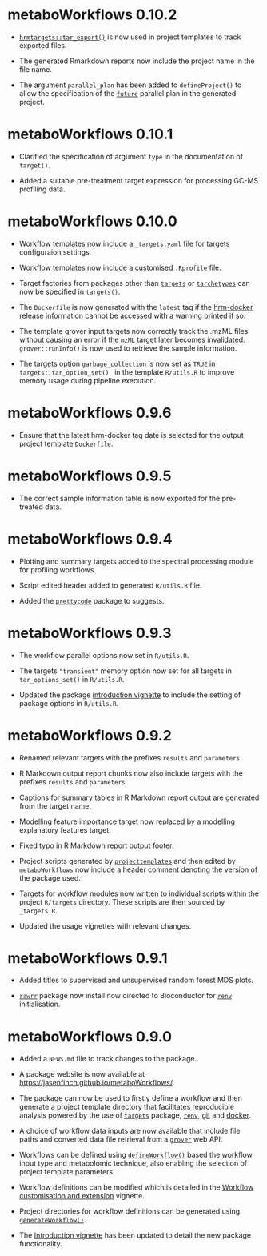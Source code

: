 # metaboWorkflows 0.10.2

* [`hrmtargets::tar_export()`](https://jasenfinch.github.io/hrmtargets/reference/tar_export.html) is now used in project templates to track exported files.

* The generated Rmarkdown reports now include the project name in the file name.

* The argument `parallel_plan` has been added to `defineProject()` to allow the specification of the [`future`](https://future.futureverse.org/) parallel plan in the generated project.

# metaboWorkflows 0.10.1

* Clarified the specification of argument `type` in the documentation of `target()`.

* Added a suitable pre-treatment target expression for processing GC-MS profiling data.

# metaboWorkflows 0.10.0

* Workflow templates now include a `_targets.yaml` file for targets configuraion settings.

* Workflow templates now include a customised `.Rprofile` file.

* Target factories from packages other than [`targets`](https://docs.ropensci.org/targets/) or [`tarchetypes`](https://docs.ropensci.org/tarchetypes/) can now be specified in `targets()`.

* The `Dockerfile` is now generated with the `latest` tag if the [hrm-docker](https://github.com/jasenfinch/hrm-docker) release information cannot be accessed with a warning printed if so.

* The template grover input targets now correctly track the .mzML files without causing an error if the `mzML` target later becomes invalidated. `grover::runInfo()` is now used to retrieve the sample information.

* The targets option `garbage_collection` is now set as `TRUE` in `targets::tar_option_set() ` in the template `R/utils.R` to improve memory usage during pipeline execution.

# metaboWorkflows 0.9.6

* Ensure that the latest hrm-docker tag date is selected for the output project template `Dockerfile`.

# metaboWorkflows 0.9.5

* The correct sample information table is now exported for the pre-treated data.

# metaboWorkflows 0.9.4

* Plotting and summary targets added to the spectral processing module for profiling workflows.

* Script edited header added to generated `R/utils.R` file.

* Added the [`prettycode`](https://github.com/r-lib/prettycode) package to suggests.

# metaboWorkflows 0.9.3

* The workflow parallel options now set in `R/utils.R`.

* The targets `"transient"` memory option now set for all targets in `tar_options_set()` in `R/utils.R`.

* Updated the package [introduction vignette](https://jasenfinch.github.io/metaboWorkflows/articles/metaboWorkflows.html#the-project-directory-1) to include the setting of package options in `R/utils.R`.

# metaboWorkflows 0.9.2

* Renamed relevant targets with the prefixes `results` and `parameters`.

* R Markdown output report chunks now also include targets with the prefixes `results` and `parameters`.

* Captions for summary tables in R Markdown report output are generated from the target name.

* Modelling feature importance target now replaced by a modelling explanatory features target.

* Fixed typo in R Markdown report output footer.

* Project scripts generated by [`projecttemplates`]() and then edited by `metaboWorkflows` now include a header comment denoting the version of the package used.

* Targets for workflow modules now written to individual scripts within the project `R/targets` directory. 
These scripts are then sourced by `_targets.R`.

* Updated the usage vignettes with relevant changes.

# metaboWorkflows 0.9.1

* Added titles to supervised and unsupervised random forest MDS plots.

* [`rawrr`](https://bioconductor.org/packages/release/bioc/html/rawrr.html) package now install now directed to Bioconductor for  [`renv`](https://rstudio.github.io/renv/) initialisation.

# metaboWorkflows 0.9.0

* Added a `NEWS.md` file to track changes to the package.

* A package website is now available at <https://jasenfinch.github.io/metaboWorkflows/>.

* The package can now be used to firstly define a workflow and then generate a project template directory that facilitates reproducible analysis powered by the use of [`targets`](https://docs.ropensci.org/targets/) package, [`renv`](https://rstudio.github.io/renv/), [git](https://git-scm.com/) and [docker](https://www.docker.com/).

* A choice of workflow data inputs are now available that include file paths and converted data file retrieval from a [`grover`](https://jasenfinch.github.io/grover/) web API.

* Workflows can be defined using [`defineWorkflow()`](https://jasenfinch.github.io/metaboWorkflows/reference/defineWorkflow.html) based the workflow input type and metabolomic technique, also enabling the selection of project template parameters.

* Workflow definitions can be modified which is detailed in the [Workflow customisation and extension](https://jasenfinch.github.io/metaboWorkflows/articles/workflow-customisation.html) vignette.

* Project directories for workflow definitions can be generated using [`generateWorkflow()`](https://jasenfinch.github.io/metaboWorkflows/reference/generateWorkflow.html).

* The [Introduction vignette](https://jasenfinch.github.io/metaboWorkflows/articles/metaboWorkflows.html) has been updated to detail the new package functionality.
